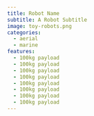 ```yaml
---
title: Robot Name
subtitle: A Robot Subtitle
image: toy-robots.png
categories:
  - aerial
  - marine
features:
  - 100kg payload
  - 100kg payload
  - 100kg payload
  - 100kg payload
  - 100kg payload
  - 100kg payload
  - 100kg payload
  - 100kg payload
---
```

